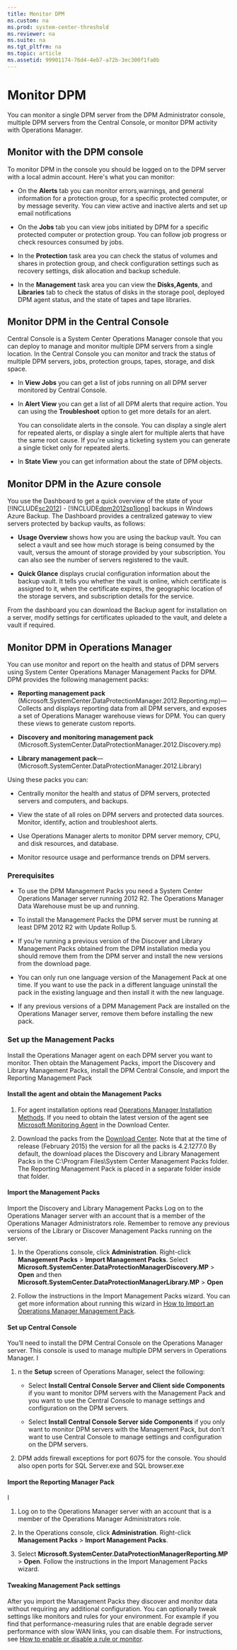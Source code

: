 ```yaml
---
title: Monitor DPM
ms.custom: na
ms.prod: system-center-threshold
ms.reviewer: na
ms.suite: na
ms.tgt_pltfrm: na
ms.topic: article
ms.assetid: 99901174-76d4-4eb7-a72b-3ec300f1fa0b
---
```

# Monitor DPM
You can monitor a single DPM server from the DPM Administrator console, multiple DPM servers from the Central Console, or monitor DPM activity with Operations Manager.

## Monitor with the DPM console
To monitor DPM in the console you should be logged on to the DPM server with a local admin account. Here's what you can monitor:

-   On the **Alerts** tab you can monitor errors,warnings, and general information for a protection group, for a specific protected computer, or by message severity.  You can view active and inactive alerts and set up email notifications

-   On the **Jobs** tab you can view jobs initiated by DPM for a specific protected computer or protection group. You can  follow job progress or check resources consumed by jobs.

-   In the **Protection** task area you can check the status of volumes and shares in protection group, and check configuration settings such as recovery settings, disk allocation and backup schedule.

-   In the **Management** task area you can view the **Disks,Agents**, and **Libraries** tab to check the status of disks in the storage pool, deployed DPM agent status, and the state of tapes and tape libraries.

## Monitor DPM in the Central Console
Central Console is a System Center Operations Manager console that you can deploy to manage and monitor multiple DPM servers from a single location. In the Central Console you can monitor and track the status of multiple DPM servers,  jobs, protection groups, tapes, storage, and disk space.

-   In **View Jobs** you can get a list of jobs running on all DPM server monitored by Central Console.

-   In **Alert View** you can get a list of all DPM alerts that require action. You can using the **Troubleshoot** option to get more details for an alert.

    You can consolidate alerts in the console.  You can display a single alert for repeated alerts, or display a single alert for multiple alerts that have the same root cause. If you're using a ticketing system you can generate a single ticket only for repeated alerts.

-   In **State View** you can get information about the state of  DPM objects.

## Monitor DPM in the Azure console
You use the Dashboard to get a quick overview of the state of your [!INCLUDE[sc2012](Token/sc2012_md.md)] \- [!INCLUDE[dpm2012sp1long](Token/dpm2012sp1long_md.md)] backups in Windows Azure Backup. The Dashboard provides a centralized gateway to view servers protected by backup vaults, as follows:

-   **Usage Overview** shows how you are using the backup vault. You can select a vault and see how much storage is being consumed by the vault, versus the amount of storage provided by your subscription. You can also see the number of servers registered to the vault.

-   **Quick Glance** displays crucial configuration information about the backup vault. It tells you whether the vault is online, which certificate is assigned to it, when the certificate expires, the geographic location of the storage servers, and subscription details for the service.

From the dashboard you can download the Backup agent for installation on a server, modify settings for certificates uploaded to the vault, and delete a vault if required.

## Monitor DPM in Operations Manager
You can use monitor and report on the health and status of DPM servers using System Center Operations Manager Management Packs for DPM. DPM provides the following management packs:

-   **Reporting management pack** \(Microsoft.SystemCenter.DataProtectionManager.2012.Reporting.mp\)—Collects and displays reporting data from all DPM servers, and exposes a set of Operations Manager warehouse views for DPM. You can query these views to generate custom reports.

-   **Discovery and monitoring management pack** \(Microsoft.SystemCenter.DataProtectionManager.2012.Discovery.mp\)

-   **Library management pack**—\(Microsoft.SystemCenter.DataProtectionManager.2012.Library\)

Using these packs you can:

-   Centrally monitor the health and status of DPM servers, protected servers and computers, and backups.

-   View the state of all roles on DPM servers and protected data sources.
    Monitor, identify, action and troubleshoot alerts.

-   Use Operations Manager alerts to monitor DPM server memory, CPU, and disk resources, and database.

-   Monitor resource usage and performance trends on DPM servers.

### Prerequisites

-   To use the DPM Management Packs you need a System Center Operations Manager server running 2012 R2. The Operations Manager Data Warehouse must be up and running.

-   To install the Management Packs the DPM server must be running at least DPM 2012 R2 with Update Rollup 5.

-   If you’re running a previous version of the Discover and Library Management Packs obtained from the DPM installation media you should remove them from the DPM server and install the new versions from the download page.

-   You can only run one language version of the Management Pack at one time. If you want to use the pack in a different language uninstall the pack in the existing language and then install it with the new language.

-   If any previous versions of a DPM Management Pack are installed on the Operations Manager server, remove them before installing the new pack.

### Set up the Management Packs
Install the Operations Manager agent on each DPM server you want to monitor.
Then obtain the Management Packs, import the Discovery and Library Management Packs, install the DPM Central Console, and import the Reporting Management Pack

#### Install the agent and obtain the Management Packs

1.  For agent installation options read [Operations Manager Installation Methods](https://technet.microsoft.com/en-us/library/hh551142.aspx).
    If you need to obtain the latest version of the agent see [Microsoft Monitoring Agent](https://www.microsoft.com/en-us/download/details.aspx?id=40316) in the Download Center.

2.  Download the packs from the [Download Center](https://www.microsoft.com/en-US/download/details.aspx?id=45525).
    Note that at the time of release \(February 2015\) the version for all the packs is 4.2.1277.0
    By default, the download places the Discovery and Library Management Packs in the C:\\Program Files\\System Center Management Packs folder. The Reporting Management Pack is placed in a separate folder inside that folder.

#### Import the Management Packs
Import the Discovery and Library Management Packs
Log on to the Operations Manager server with an account that is a member of the Operations Manager Administrators role.
Remember to remove any previous versions of the Library or Discover Management Packs running on the server.

1.  In the Operations console, click **Administration**. Right\-click **Management Packs** > **Import Management Packs**.
     Select **Microsoft.SystemCenter.DataProtectionManagerDiscovery.MP** > **Open** and then **Microsoft.SystemCenter.DataProtectionManagerLibrary.MP** > **Open**

2.  Follow the instructions in the Import Management Packs wizard. You can get more information about running this wizard in [How to Import an Operations Manager Management Pack](https://technet.microsoft.com/en-us/library/hh212691.aspx).

#### Set up Central Console
You’ll need to install the DPM Central Console on the Operations Manager server. This console is used to manage multiple DPM servers in Operations Manager.
I

1.  n the **Setup** screen of Operations Manager, select the following:

    -   Select **Install Central Console Server and Client side Components** if you want to monitor DPM servers with the Management Pack and you want to use the Central Console to manage settings and configuration on the DPM servers.

    -   Select **Install Central Console Server side Components** if you only want to monitor DPM servers with the Management Pack, but don’t want to use Central Console to manage settings and configuration on the DPM servers.

2.  DPM adds firewall exceptions for port 6075 for the console. You should also open ports for SQL Server.exe and SQL browser.exe

#### Import the Reporting Manager Pack
I

1.  Log on to the Operations Manager server with an account that is a member of the Operations Manager Administrators role.

2.  In the Operations console, click **Administration**. Right\-click **Management Packs** > **Import Management Packs**.

3.  Select **Microsoft.SystemCenter.DataProtectionManagerReporting.MP** > **Open**. 
    Follow the instructions in the Import Management Packs wizard.

#### Tweaking Management Pack settings
After you import the Management Packs they discover and monitor data without requiring any additional configuration. You can optionally tweak settings like monitors and rules for your environment. For example if you find that performance\-measuring rules that are enable degrade server performance with slow WAN links, you can disable them. For instructions, see [How to enable or disable a rule or monitor](https://technet.microsoft.com/en-us/library/hh212818.aspx).


